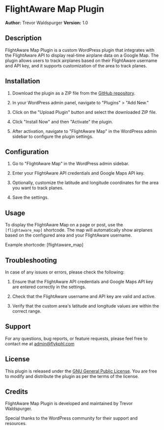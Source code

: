 # FlightAware Map Plugin

**Author:** Trevor Waldspurger
**Version:** 1.0

## Description

FlightAware Map Plugin is a custom WordPress plugin that integrates with the FlightAware API to display real-time airplane data on a Google Map. The plugin allows users to track airplanes based on their FlightAware username and API key, and it supports customization of the area to track planes.

## Installation

1. Download the plugin as a ZIP file from the [GitHub repository](https://github.com/trevorwaldspurger/flightaware-map-plugin).

2. In your WordPress admin panel, navigate to "Plugins" > "Add New."

3. Click on the "Upload Plugin" button and select the downloaded ZIP file.

4. Click "Install Now" and then "Activate" the plugin.

5. After activation, navigate to "FlightAware Map" in the WordPress admin sidebar to configure the plugin settings.

## Configuration

1. Go to "FlightAware Map" in the WordPress admin sidebar.

2. Enter your FlightAware API credentials and Google Maps API key.

3. Optionally, customize the latitude and longitude coordinates for the area you want to track planes.

4. Save the settings.

## Usage

To display the FlightAware Map on a page or post, use the `[flightaware_map]` shortcode. The map will automatically show airplanes based on the configured area and your FlightAware username.

Example shortcode: [flightaware_map]

## Troubleshooting

In case of any issues or errors, please check the following:

1. Ensure that the FlightAware API credentials and Google Maps API key are entered correctly in the settings.

2. Check that the FlightAware username and API key are valid and active.

3. Verify that the custom area's latitude and longitude values are within the correct range.

## Support

For any questions, bug reports, or feature requests, please feel free to contact me at admin@flykphl.com

## License

This plugin is released under the [GNU General Public License](https://www.gnu.org/licenses/gpl-3.0.en.html). You are free to modify and distribute the plugin as per the terms of the license.

## Credits

FlightAware Map Plugin is developed and maintained by Trevor Waldspurger.

Special thanks to the WordPress community for their support and resources.
